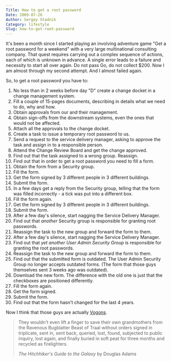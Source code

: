 ```yaml
---
Title: How to get a root password
Date: 2009-07-26
Author: Sergey Stadnik
Category: lifestyle
Slug: how-to-get-root-password
---
```


It's been a month since I started playing an involving adventure game
"Get a root password for a weekend" with a very large multinational
consulting company. That quest requires carrying out a complex sequence of actions, each of which is unknown in advance. A single error leads to a failure and necessity to start all over again. Do not pass Go, do not collect $200.
Now I am almost through my second attempt. And I almost failed again.

So, to get a root password you have to:

1.  No less than in 2 weeks before day "D" create a change docket in
    a change management system.
1.  Fill a couple of 15-pages documents, describing in details what we
    need to do, why and how.
1.  Obtain approvals from our and their management.
1.  Obtain sign-offs from the downstream systems, even the ones that
    would not be affected.
1.  Attach all the approvals to the change docket.
1.  Create a task to issue a temporary root password to us.
1.  Send a request to the service delivery manager, asking to approve
    the task and assign in to a responsible person.
1.  Attend the Change Review Board and get the change approved.
1.  Find out that the task assigned to a wrong group. Reassign.
1.  Find out that in order to get a root password you need to fill a
    form.
1.  Obtain the form from a Security group.
1.  Fill the form.
1.  Get the form signed by 3 different people in 3 different buildings.
1.  Submit the form.
1.  In a few days get a reply from the Security group, telling that the
    form was filled incorrectly - a tick was put into a different box.
1.  Fill the form again.
1.  Get the form signed by 3 different people in 3 different buildings.
1.  Submit the form.
1.  After a few day's silence, start nagging the Service Delivery
    Manager.
1.  Find out that *another* Security group is responsible for granting
    root passwords.
1.  Reassign the task to the new group and forward the form to them.
1.  After a few day's silence, start nagging the Service Delivery
    Manager.
1.  Find out that *yet another* *User Admin Security Group* is
    responsible for granting the root passwords.
1.  Reassign the task to the new group and forward the form to them.
1.  Find out that the submitted form is outdated. The User Admin
    Security Group no longer accepts outdated forms. (The form that
    those guys themselves sent 3 weeks ago was outdated).
1.  Download the new form. The difference with the old one is just that
    the checkboxes are positioned differently.
1.  Fill the form again.
1.  Get the form signed.
1.  Submit the form.
1.  Find out that the form hasn't changed for the last 4 years.

Now I think that those guys are actually [Vogons](https://en.wikipedia.org/wiki/Vogon).

<blockquote>
    <p>They wouldn't even lift a finger to save their own grandmothers from
    the Ravenous Bugblatter Beast of Traal without orders
    signed in triplicate, sent in, sent back, queried, lost, found,
    subjected to public inquiry, lost again, and finally buried in soft peat
    for three months and recycled as firelighters.</p>
    <footer><cite title="The Hitchhiker's Guide to the Galaxy"> The Hitchhiker's Guide to the Galaxy</cite> by Douglas Adams</footer>
</blockquote>
